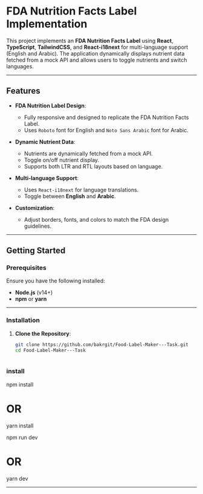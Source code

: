 # **FDA Nutrition Facts Label Implementation**

This project implements an **FDA Nutrition Facts Label** using **React**, **TypeScript**, **TailwindCSS**, and **React-i18next** for multi-language support (English and Arabic). The application dynamically displays nutrient data fetched from a mock API and allows users to toggle nutrients and switch languages.

---

## **Features**

- **FDA Nutrition Label Design**:
  - Fully responsive and designed to replicate the FDA Nutrition Facts Label.
  - Uses `Roboto` font for English and `Noto Sans Arabic` font for Arabic.
  
- **Dynamic Nutrient Data**:
  - Nutrients are dynamically fetched from a mock API.
  - Toggle on/off nutrient display.
  - Supports both LTR and RTL layouts based on language.

- **Multi-language Support**:
  - Uses `React-i18next` for language translations.
  - Toggle between **English** and **Arabic**.

- **Customization**:
  - Adjust borders, fonts, and colors to match the FDA design guidelines.

---

## **Getting Started**

### **Prerequisites**

Ensure you have the following installed:

- **Node.js** (v14+)
- **npm** or **yarn**

---

### **Installation**

1. **Clone the Repository**:
   ```bash
   git clone https://github.com/bakrgit/Food-Label-Maker---Task.git
   cd Food-Label-Maker---Task
  

### install
npm install
# OR
yarn install


npm run dev
# OR
yarn dev


---------

